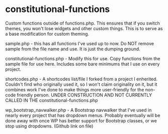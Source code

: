 # constitutional-functions

Custom functions outside of functions.php. This ensures that if you switch themes, you won't lose widgets and other custom things. This is to serve as a base modification for custom theming.

sample.php - this has all functions I've used up to now. Do NOT remove sample from the file name and use. It is just the dumping ground. 

constitutional-functions.php - Modify this for use. Copy functions from the sample file for use here. Includes some bare minimums that I use on every project.

shortcodes.php - A shortcodes list/file I forked from a project I enherited. Couldn't find who originally used it, so I won't claim originality on it, but it combines work I've done to make things more user-friendly for the non-code friendly person. UNDER CONSTRUCTION AND NOT CURRENTLY CALLED IN THE constitutional-functions.php

wp_bootstrap_navwalker.php - A Bootstrap navwalker that I've used in nearly every project that has dropdown menus. Probably eventually will be done away with once WP has better support for Bootstrap classes, or we stop using dropdowns. (Github link on file)
